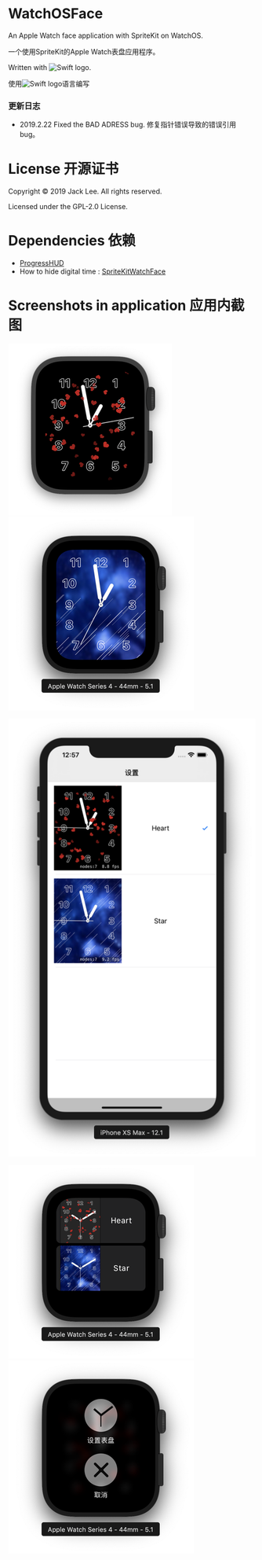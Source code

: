 # WatchOSFace
An Apple Watch face application with SpriteKit on WatchOS. 

一个使用SpriteKit的Apple Watch表盘应用程序。

Written with <img src="https://swift.org/assets/images/swift.svg" alt="Swift logo" height="20" >.

使用<img src="https://swift.org/assets/images/swift.svg" alt="Swift logo" height="20" >语言编写

### 更新日志

* 2019.2.22 Fixed the BAD ADRESS bug.
修复指针错误导致的错误引用bug。


# License 开源证书
Copyright © 2019 Jack Lee. All rights reserved.

Licensed under the GPL-2.0 License.

# Dependencies 依赖
* [ProgressHUD](https://github.com/relatedcode/ProgressHUD)
* How to hide digital time : [SpriteKitWatchFace](https://github.com/steventroughtonsmith/SpriteKitWatchFace)

# Screenshots in application 应用内截图

![Heart theme](images/watch_heart_small.png)![Star theme](images/watch_star_small.png)

![Selector on phone](images/phone_small.png)

![Selector on watch](images/watch_select_small.png)![Menu on watch](images/watch_menu_small.png)


